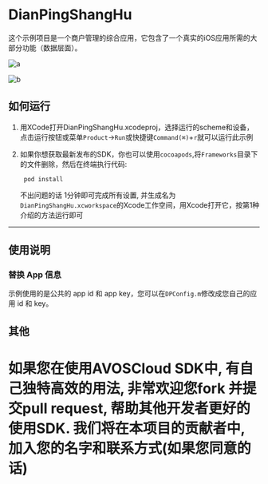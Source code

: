 # DianPingShangHu

这个示例项目是一个商户管理的综合应用，它包含了一个真实的iOS应用所需的大部分功能（数据层面）。

![a](https://cloud.githubusercontent.com/assets/5022872/5717832/a9098596-9b41-11e4-997d-aa1c49a94c16.png)

![b](https://cloud.githubusercontent.com/assets/5022872/5717833/a9337ba8-9b41-11e4-9446-9e2dd88a65be.png)

## 如何运行

1. 用XCode打开DianPingShangHu.xcodeproj，选择运行的scheme和设备，点击运行按钮或菜单`Product`->`Run`或快捷键`Command(⌘)`+`r`就可以运行此示例

2. 如果你想获取最新发布的SDK，你也可以使用`cocoapods`,将`Frameworks`目录下的文件删除，然后在终端执行代码:

	    pod install

    不出问题的话 1分钟即可完成所有设置, 并生成名为`DianPingShangHu.xcworkspace`的Xcode工作空间，用Xcode打开它，按第1种介绍的方法运行即可

----

## 使用说明

### 替换 App 信息

示例使用的是公共的 app id 和 app key，您可以在`DPConfig.m`修改成您自己的应用 id 和 key。


## 其他

如果您在使用AVOSCloud SDK中, 有自己独特高效的用法, 非常欢迎您fork 并提交pull request, 帮助其他开发者更好的使用SDK. 我们将在本项目的贡献者中, 加入您的名字和联系方式(如果您同意的话)
=======

